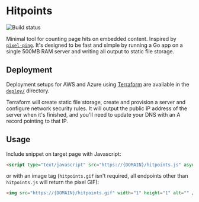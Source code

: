 # Hitpoints

![Build status](https://github.com/City-Bureau/hitpoints/workflows/CI/badge.svg)

Minimal tool for counting page hits on embedded content. Inspired by [`pixel-ping`](https://github.com/documentcloud/pixel-ping). It's designed to be fast and simple by running a Go app on a single 500MB RAM server and writing all output to static file storage.

## Deployment

Deployment setups for AWS and Azure using [Terraform](https://www.terraform.io/) are available in the [`deploy/`](./deploy) directory.

Terraform will create static file storage, create and provision a server and configure network security rules. It will output the public IP address of the server when it's finished, and you'll need to update your DNS with an A record pointing to that IP.

## Usage

Include snippet on target page with Javascript:

```html
<script type="text/javascript" src="https://{DOMAIN}/hitpoints.js" async="true"></script>
```

or with an image tag (`hitpoints.gif` isn't required, all endpoints other than `hitpoints.js` will return the pixel GIF):

```html
<img src="https://{DOMAIN}/hitpoints.gif" width="1" height="1" alt="" />
```
